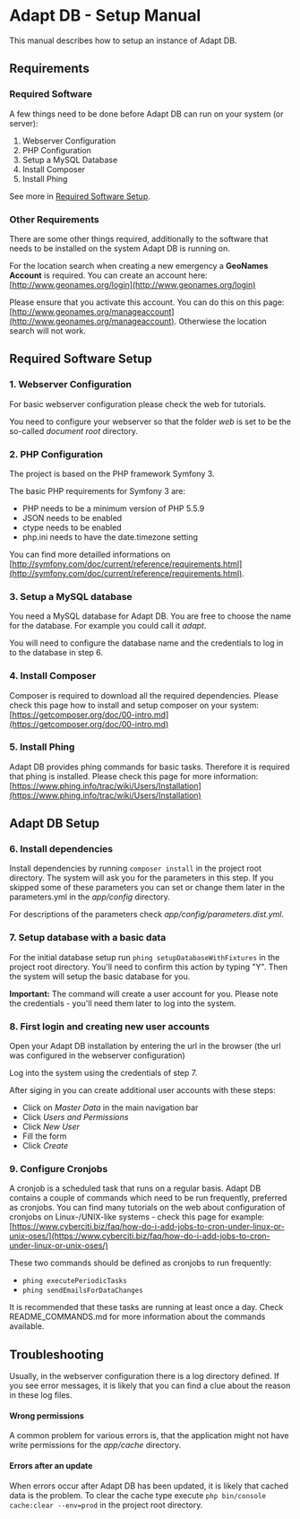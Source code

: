 # Adapt DB - Setup Manual

This manual describes how to setup an instance of Adapt DB.

## Requirements
### Required Software
A few things need to be done before Adapt DB can run on your system (or server):
 
 1. Webserver Configuration
 2. PHP Configuration
 3. Setup a MySQL Database
 4. Install Composer
 5. Install Phing

See more in [Required Software Setup](#RequiredSoftwareSetup).

### Other Requirements
There are some other things required, additionally to the software that needs to be installed on the system Adapt DB is running on.

For the location search when creating a new emergency a **GeoNames Account** is required. You can create an account here: [http://www.geonames.org/login](http://www.geonames.org/login)

Please ensure that you activate this account. You can do this on this page: [http://www.geonames.org/manageaccount](http://www.geonames.org/manageaccount). Otherwiese the location search will not work.

<a name="RequiredSoftwareSetup"></a>
## Required Software Setup

### 1. Webserver Configuration
For basic webserver configuration please check the web for tutorials.

You need to configure your webserver so that the folder *web* is set to be the so-called *document root* directory.

### 2. PHP Configuration
The project is based on the PHP framework Symfony 3.

The basic PHP requirements for Symfony 3 are:

 - PHP needs to be a minimum version of PHP 5.5.9
 - JSON needs to be enabled	
 - ctype needs to be enabled
 - php.ini needs to have the date.timezone setting

You can find more detailled informations on [http://symfony.com/doc/current/reference/requirements.html](http://symfony.com/doc/current/reference/requirements.html).

### 3. Setup a MySQL database
You need a MySQL database for Adapt DB. You are free to choose the name for the database. For example you could call it *adapt*.

You will need to configure the database name and the credentials to log in to the database in step 6.

### 4. Install Composer
Composer is required to download all the required dependencies. Please check this page how to install and setup composer on your system: [https://getcomposer.org/doc/00-intro.md](https://getcomposer.org/doc/00-intro.md)

### 5. Install Phing
Adapt DB provides phing commands for basic tasks. Therefore it is required that phing is installed. Please check this page for more information: [https://www.phing.info/trac/wiki/Users/Installation](https://www.phing.info/trac/wiki/Users/Installation)

## Adapt DB Setup

### 6. Install dependencies
Install dependencies by running `composer install` in the project root directory. The system will ask you for the parameters in this step. If you skipped some of these parameters you can set or change them later in the parameters.yml in the *app/config* directory.

For descriptions of the parameters check *app/config/parameters.dist.yml*.

### 7. Setup database with a basic data
For the initial database setup run `phing setupDatabaseWithFixtures` in the project root directory. You'll need to confirm this action by typing "Y". Then the system will setup the basic database for you. 

**Important:** The command will create a user account for you. Please note the credentials - you'll need them later to log into the system.

### 8. First login and creating new user accounts 
Open your Adapt DB installation by entering the url in the browser (the url was configured in the webserver configuration)

Log into the system using the credentials of step 7.

After siging in you can create additional user accounts with these steps:

- Click on *Master Data* in the main navigation bar
- Click *Users and Permissions*
- Click *New User*
- Fill the form
- Click *Create*

### 9. Configure Cronjobs
A cronjob is a scheduled task that runs on a regular basis. Adapt DB contains a couple of commands which need to be run frequently, preferred as cronjobs. You can find many tutorials on the web about configuration of cronjobs on Linux-/UNIX-like systems - check this page for example: [https://www.cyberciti.biz/faq/how-do-i-add-jobs-to-cron-under-linux-or-unix-oses/](https://www.cyberciti.biz/faq/how-do-i-add-jobs-to-cron-under-linux-or-unix-oses/)

These two commands should be defined as cronjobs to run frequently:

 - `phing executePeriodicTasks`
 - `phing sendEmailsForDataChanges`

It is recommended that these tasks are running at least once a day. Check README_COMMANDS.md for more information about the commands available.

## Troubleshooting

Usually, in the webserver configuration there is a log directory defined. If you see error messages, it is likely that you can find a clue about the reason in these log files.

#### Wrong permissions
A common problem for various errors is, that the application might not have write permissions for the *app/cache* directory.

#### Errors after an update
When errors occur after Adapt DB has been updated, it is likely that cached data is the problem. To clear the cache type execute `php bin/console cache:clear --env=prod` in the project root directory.